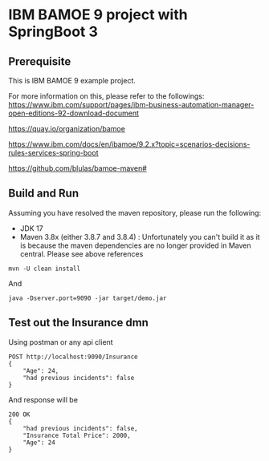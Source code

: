 # IBM BAMOE 9 project with SpringBoot 3

## Prerequisite
This is IBM BAMOE 9 example project. 

For more information on this, please refer to the followings:
https://www.ibm.com/support/pages/ibm-business-automation-manager-open-editions-92-download-document

https://quay.io/organization/bamoe  

https://www.ibm.com/docs/en/ibamoe/9.2.x?topic=scenarios-decisions-rules-services-spring-boot

https://github.com/blulas/bamoe-maven#


## Build and Run
Assuming you have resolved the maven repository, please run the following:  

- JDK 17  
- Maven 3.8x (either 3.8.7 and 3.8.4) :  Unfortunately you can't build it as it is because the maven dependencies are no longer provided in Maven central.  Please see above references


```
mvn -U clean install
```

And 
```
java -Dserver.port=9090 -jar target/demo.jar 
```

## Test out the Insurance dmn

Using postman or any api client
```
POST http://localhost:9090/Insurance
{
    "Age": 24,
    "had previous incidents": false
}
```
And response will be  
```
200 OK
{
    "had previous incidents": false,
    "Insurance Total Price": 2000,
    "Age": 24
}
```